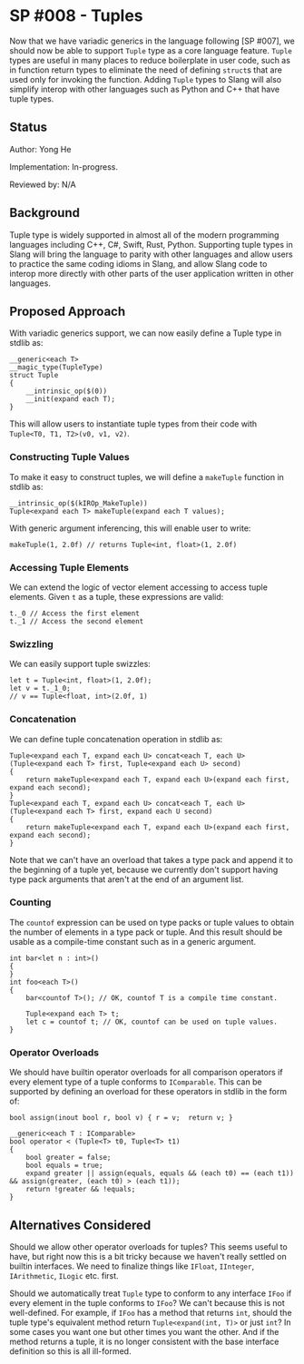 SP #008 - Tuples
==============

Now that we have variadic generics in the language following [SP #007], we should now be able to support `Tuple` type as a core language feature.
`Tuple` types are useful in many places to reduce boilerplate in user code, such as in function return types to eliminate the need of defining
`struct`s that are used only for invoking the function. Adding `Tuple` types to Slang will also simplify interop with other languages such as Python
and C++ that have tuple types.

Status
------

Author: Yong He

Implementation: In-progress.

Reviewed by: N/A

Background
----------

Tuple type is widely supported in almost all of the modern programming languages including C++, C#, Swift, Rust, Python. Supporting tuple types
in Slang will bring the language to parity with other languages and allow users to practice the same coding idioms in Slang, and allow Slang code
to interop more directly with other parts of the user application written in other languages.


Proposed Approach
-----------------

With variadic generics support, we can now easily define a Tuple type in stdlib as:
```
__generic<each T>
__magic_type(TupleType)
struct Tuple
{
    __intrinsic_op($(0))
    __init(expand each T);
}
```

This will allow users to instantiate tuple types from their code with `Tuple<T0, T1, T2>(v0, v1, v2)`.

### Constructing Tuple Values

To make it easy to construct tuples, we will define a `makeTuple` function in stdlib as:
```
__intrinsic_op($(kIROp_MakeTuple))
Tuple<expand each T> makeTuple(expand each T values);
```

With generic argument inferencing, this will enable user to write:
```
makeTuple(1, 2.0f) // returns Tuple<int, float>(1, 2.0f)
```

### Accessing Tuple Elements

We can extend the logic of vector element accessing to access tuple elements. Given `t` as a tuple, these expressions are valid:
```
t._0 // Access the first element
t._1 // Access the second element
```

### Swizzling

We can easily support tuple swizzles:
```
let t = Tuple<int, float>(1, 2.0f);
let v = t._1_0;
// v == Tuple<float, int>(2.0f, 1)
```

### Concatenation

We can define tuple concatenation operation in stdlib as:
```
Tuple<expand each T, expand each U> concat<each T, each U>(Tuple<expand each T> first, Tuple<expand each U> second)
{
    return makeTuple<expand each T, expand each U>(expand each first, expand each second);
}
Tuple<expand each T, expand each U> concat<each T, each U>(Tuple<expand each T> first, expand each U second)
{
    return makeTuple<expand each T, expand each U>(expand each first, expand each second);
}
```

Note that we can't have an overload that takes a type pack and append it to the beginning of a tuple yet, because we
currently don't support having type pack arguments that aren't at the end of an argument list.


### Counting

The `countof` expression can be used on type packs or tuple values to obtain the number of elements in a type pack or tuple.
And this result should be usable as a compile-time constant such as in a generic argument.

```
int bar<let n : int>()
{
}
int foo<each T>()
{
    bar<countof T>(); // OK, countof T is a compile time constant.
    
    Tuple<expand each T> t;
    let c = countof t; // OK, countof can be used on tuple values.
}
```

### Operator Overloads

We should have builtin operator overloads for all comparison operators if every element type of a tuple conforms to `IComparable`.
This can be supported by defining an overload for these operators in stdlib in the form of:
```
bool assign(inout bool r, bool v) { r = v;  return v; }

__generic<each T : IComparable>
bool operator < (Tuple<T> t0, Tuple<T> t1)
{
    bool greater = false;
    bool equals = true;
    expand greater || assign(equals, equals && (each t0) == (each t1)) && assign(greater, (each t0) > (each t1));
    return !greater && !equals;
}
```


Alternatives Considered
----------------

Should we allow other operator overloads for tuples? This seems useful to have, but right now this is a bit tricky
because we haven't really settled on builtin interfaces. We need to finalize things like `IFloat`, `IInteger`,
`IArithmetic`, `ILogic` etc. first.

Should we automatically treat `Tuple` type to conform to any interface `IFoo` if every element in the tuple conforms to
`IFoo`? We can't because this is not well-defined. For example, if `IFoo` has a method that returns `int`,
should the tuple type's equivalent method return `Tuple<expand(int, T)>` or just `int`? In some cases you want one but
other times you want the other. And if the method returns a tuple, it is no longer consistent with the base interface
definition so this is all ill-formed.